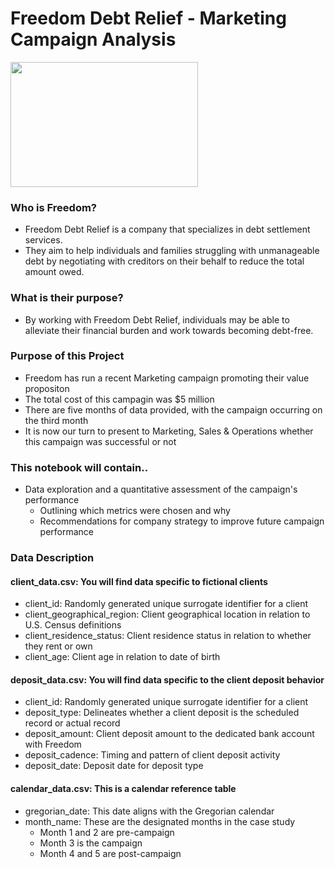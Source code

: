 # Freedom Debt Relief - Marketing Campaign Analysis

<img src="https://media.giphy.com/media/JrXas5ecb4FkwbFpIE/giphy.gif"  width="300" height="200"/>

### Who is Freedom?

+ Freedom Debt Relief is a company that specializes in debt settlement services.
+ They aim to help individuals and families struggling with unmanageable debt by negotiating with creditors on their behalf to reduce the total amount owed.

### What is their purpose?

+ By working with Freedom Debt Relief, individuals may be able to alleviate their financial burden and work towards becoming debt-free.

### Purpose of this Project

+ Freedom has run a recent Marketing campaign promoting their value propositon
+ The total cost of this campagin was $5 million
+ There are five months of data provided, with the campaign occurring on the third month
+ It is now our turn to present to Marketing, Sales & Operations whether this campaign was successful or not

### This notebook will contain..

+ Data exploration and a quantitative assessment of the campaign's performance
  - Outlining which metrics were chosen and why
  - Recommendations for company strategy to improve future campaign performance
 
### Data Description
#### client_data.csv: You will find data specific to fictional clients

+ client_id: Randomly generated unique surrogate identifier for a client
+ client_geographical_region: Client geographical location in relation to U.S. Census definitions
+ client_residence_status: Client residence status in relation to whether they rent or own
+ client_age: Client age in relation to date of birth

#### deposit_data.csv: You will find data specific to the client deposit behavior

+ client_id: Randomly generated unique surrogate identifier for a client
+ deposit_type: Delineates whether a client deposit is the scheduled record or actual record
+ deposit_amount: Client deposit amount to the dedicated bank account with Freedom
+ deposit_cadence: Timing and pattern of client deposit activity
+ deposit_date: Deposit date for deposit type

#### calendar_data.csv: This is a calendar reference table

+ gregorian_date: This date aligns with the Gregorian calendar
+ month_name: These are the designated months in the case study
  - Month 1 and 2 are pre-campaign
  - Month 3 is the campaign
  - Month 4 and 5 are post-campaign
